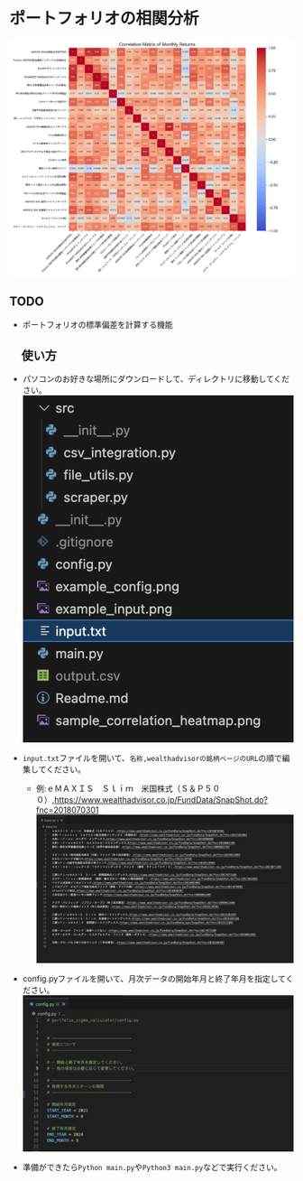 # ポートフォリオの相関分析　
![alt text](sample_correlation_heatmap.png)

## TODO
- ポートフォリオの標準偏差を計算する機能

## 　使い方 

- パソコンのお好きな場所にダウンロードして、ディレクトリに移動してください。 
![alt text](./sample_img/dir.png)
- `input.txt`ファイルを開いて、`名称,wealthadvisorの銘柄ページのURL`の順で編集してください。 
  - 例:ｅＭＡＸＩＳ　Ｓｌｉｍ　米国株式（Ｓ＆Ｐ５００）,https://www.wealthadvisor.co.jp/FundData/SnapShot.do?fnc=2018070301
![alt text](./sample_img/example_input.png)

- config.pyファイルを開いて、月次データの開始年月と終了年月を指定してください。
![alt text](./sample_img/example_config.png)
- 準備ができたら`Python main.py`や`Python3 main.py`などで実行ください。 